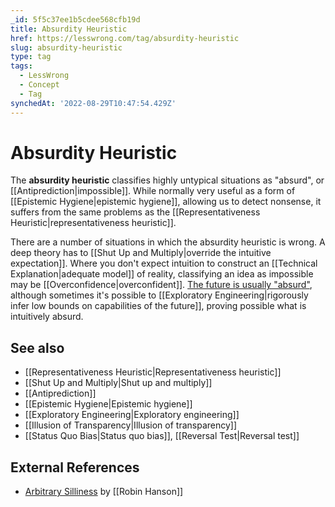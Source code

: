 ```yaml
---
_id: 5f5c37ee1b5cdee568cfb19d
title: Absurdity Heuristic
href: https://lesswrong.com/tag/absurdity-heuristic
slug: absurdity-heuristic
type: tag
tags:
  - LessWrong
  - Concept
  - Tag
synchedAt: '2022-08-29T10:47:54.429Z'
---
```

# Absurdity Heuristic

The **absurdity heuristic** classifies highly untypical situations as "absurd", or [[Antiprediction|impossible]]. While normally very useful as a form of [[Epistemic Hygiene|epistemic hygiene]], allowing us to detect nonsense, it suffers from the same problems as the [[Representativeness Heuristic|representativeness heuristic]].

There are a number of situations in which the absurdity heuristic is wrong. A deep theory has to [[Shut Up and Multiply|override the intuitive expectation]]. Where you don't expect intuition to construct an [[Technical Explanation|adequate model]] of reality, classifying an idea as impossible may be [[Overconfidence|overconfident]]. [The future is usually "absurd"](http://lesswrong.com/lw/j1/stranger_than_history/), although sometimes it's possible to [[Exploratory Engineering|rigorously infer low bounds on capabilities of the future]], proving possible what is intuitively absurd.

## See also

- [[Representativeness Heuristic|Representativeness heuristic]]
- [[Shut Up and Multiply|Shut up and multiply]]
- [[Antiprediction]]
- [[Epistemic Hygiene|Epistemic hygiene]]
- [[Exploratory Engineering|Exploratory engineering]]
- [[Illusion of Transparency|Illusion of transparency]]
- [[Status Quo Bias|Status quo bias]], [[Reversal Test|Reversal test]]

## External References

- [Arbitrary Silliness](http://www.overcomingbias.com/2008/04/arbitrary-silli.html) by [[Robin Hanson]]